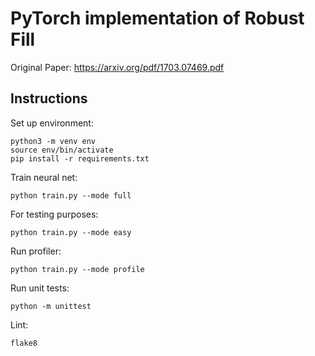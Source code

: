 # PyTorch implementation of Robust Fill

Original Paper: https://arxiv.org/pdf/1703.07469.pdf

## Instructions

Set up environment:

```
python3 -m venv env
source env/bin/activate
pip install -r requirements.txt
```

Train neural net:

```
python train.py --mode full
```

For testing purposes:

```
python train.py --mode easy
```

Run profiler:

```
python train.py --mode profile
```

Run unit tests:

```
python -m unittest
```

Lint:

```
flake8
```

